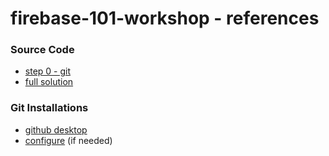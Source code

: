 # firebase-101-workshop - references
### Source Code
* [step 0 - git](https://github.com/tompere/firebase-101-workshop/tree/master)
* [full solution](https://github.com/tompere/firebase-101-workshop/tree/full-solution)
### Git Installations
* [github desktop](https://desktop.github.com/)
* [configure](https://help.github.com/desktop/guides/getting-started/configuring-git-for-github-desktop/) (if needed)